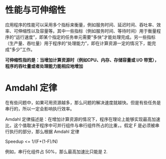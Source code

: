 # 性能与可伸缩性

应用程序的性能可以采用多个指标来衡量，例如服务时间、延迟时间、吞吐率、效率、可伸缩性以及容量等。其中一些指标（例如服务时间、等待时间）用于衡量程序的“运行速度”，即某个指定的任务单元需要“多快”才能处理完成。另一些指标（生产量、吞吐量）用于程序的“处理能力”，即在计算资源一定的情况下，能完成“多少”工作。

**可伸缩性指的是：当增加计算资源时（例如CPU、内存、存储容量或 I/O 带宽），程序的吞吐量或者处理能力能相应地增加**

# Amdahl 定律

在有些问题中，如果可用资源越多，那么问题的解决速度就越快。但是有些任务是串行的，所以一定会影响执行效率。

Amdahl 定律描述是：在增加计算资源的情况下，程序在理论上能够实现最高加速比，这个值取决于程序中可并行组件与串行组件所占的比重，。假定 F 是必须被串行执行的部分，那么根据 Amdahl 定律

Speedup <= 1/(F+(1-F)/N)

例如，串行化组件占 50%，那么最高加速比只能是 2.


